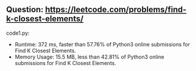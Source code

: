 ## Question: https://leetcode.com/problems/find-k-closest-elements/

code1.py:
* Runtime: 372 ms, faster than 57.76% of Python3 online submissions for Find K Closest Elements.
* Memory Usage: 15.5 MB, less than 42.81% of Python3 online submissions for Find K Closest Elements.